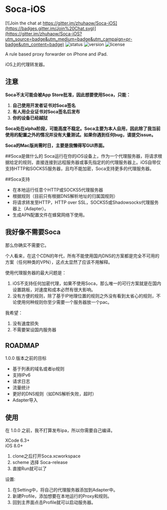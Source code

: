 # Soca-iOS

[![Join the chat at https://gitter.im/zhuhaow/Soca-iOS](https://badges.gitter.im/Join%20Chat.svg)](https://gitter.im/zhuhaow/Soca-iOS?utm_source=badge&utm_medium=badge&utm_campaign=pr-badge&utm_content=badge)
![status](https://img.shields.io/badge/status-maintained-brightgreen.svg) ![version](https://img.shields.io/github/release/zhuhaow/Soca-iOS.svg) ![license](https://img.shields.io/github/license/zhuhaow/Soca-iOS.svg)

A rule based proxy forwarder on iPhone and iPad. 

iOS上的代理转发器。

## 注意
**Soca不太可能会被App Store批准，因此想要使用Soca，只能：**

1. **自己使用开发者证书对Soca签名**
2. **有人用企业证书对Soca签名后发布**
3. **你的设备已经越狱**

**Soca处在alpha阶段，可能高度不稳定。Soca主要为本人自用，因此除了我当前使用的配置之外的情况并没有大量测试。如果你遇到任何bug，请提交issue。**

**Soca的Mac版尚需时日，主要是我懒得写GUI界面。**


##Soca是做什么的
Soca运行在你的iOS设备上，作为一个代理服务器，将请求根据给定的规则，直接连接到远程服务器或事先指定的的代理服务器上。iOS自带仅支持HTTP和SOCKS5服务器，且均不能加密，Soca支持更多的代理服务器。

##Soca支持
* 在本地运行任意个HTTP或SOCKS5代理服务器
* 根据规则（目前只有根据DNS解析地址的归属国规则）
* 将请求转发至HTTP，HTTP over SSL，SOCKS5或Shadowsocks代理服务器上（Adapter）。
* 生成APN配置文件在蜂窝网络下使用。

## 我好像不需要Soca
那么你确实不需要它。

个人看来，在这个CDN的年代，所有不能使用国内DNS的方案都是完全不可用的方案（任何种类的VPN），这点太显然了应该不用解释。

使用代理服务器的最大问题是：

1. iOS不支持任何加密代理，如果不使用Soca，那么唯一的可行方案就是在国内设置跳板，对速度和成本必然有很大影响。
2. 没有方便的规则，除了基于IP地理位置的规则之外没有看到太省心的规则，不论使用何种规则你至少需要一个服务器放一个pac。

我希望：

1. 没有速度损失
2. 不需要架设国内服务器


## ROADMAP
1.0.0 版本之前的目标

* 基于列表的域名或者ip规则
* 支持IPv6
* 请求日志
* 流量统计
* 更好的DNS规则（如DNS解析失败，超时）
* Adapter导入


## 使用
在 1.0.0 之前，我不打算发布ipa，所以你需要自己编译。

XCode 6.3+  
iOS 8.0+

1. clone之后打开Soca.xcworkspace
2. scheme 选择 Soca-release
3. 直接Run就可以了

设置:

1. 在Setting中，将自己的代理服务器添加到Adapter中。
2. 新建Profile，添加想要在本地运行的Proxy和规则。
3. 回到主界面点击Profile就可以启动服务器。
